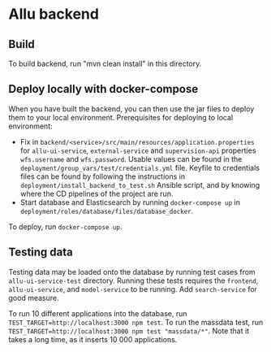 # Allu backend

## Build
To build backend, run "mvn clean install" in this directory.

## Deploy locally with docker-compose
When you have built the backend, you can then use the jar files to deploy them to your local environment.
Prerequisites for deploying to local environment:
- Fix in `backend/<service>/src/main/resources/application.properties` for
`allu-ui-service`, `external-service` and `supervision-api` properties `wfs.username` and `wfs.password`.
Usable values can be found in the `deployment/group_vars/test/credentials.yml` file.
Keyfile to credentials files can be found by following the instructions in `deployment/install_backend_to_test.sh`
Ansible script, and by knowing where the CD pipelines of the project are run.
- Start database and Elasticsearch by running `docker-compose up` in `deployment/roles/database/files/database_docker`.

To deploy, run `docker-compose up`.

## Testing data
Testing data may be loaded onto the database by running test cases from `allu-ui-service-test` directory.
Running these tests requires the `frontend`, `allu-ui-service`, and `model-service` to be running.
Add `search-service` for good measure.

To run 10 different applications into the database, run `TEST_TARGET=http://localhost:3000 npm test`.
To run the massdata test, run `TEST_TARGET=http://localhost:3000 npm test "massdata/*"`. Note that it takes a long time,
as it inserts 10 000 applications. 